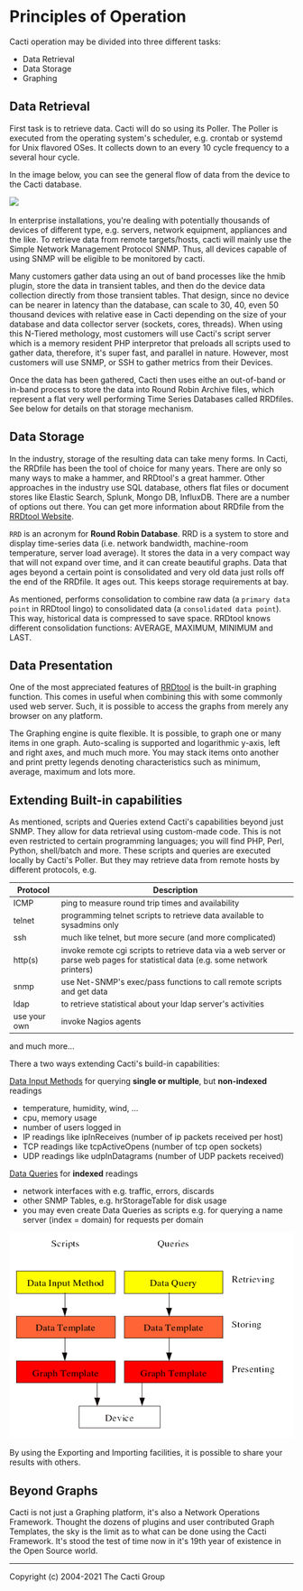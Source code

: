 # Principles of Operation

Cacti operation may be divided into three different tasks:

- Data Retrieval
- Data Storage
- Graphing

## Data Retrieval

First task is to retrieve data. Cacti will do so using its Poller. The Poller
is executed from the operating system's scheduler, e.g. crontab or
systemd for Unix flavored OSes.  It collects down to an every
10 cycle frequency to a several hour cycle.

In the image below, you can see the general flow of data from
the device to the Cacti database.

<img src="images/principles_of_operation.png" width="200"/>

In enterprise installations, you're dealing with potentially
thousands of devices of different type, e.g. servers, network
equipment, appliances and the like. To retrieve data from remote
targets/hosts, cacti will mainly use the Simple Network
Management Protocol SNMP. Thus, all devices capable of using SNMP will be
eligible to be monitored by cacti.

Many customers gather data using an out of band processes like the hmib
plugin, store the data in transient tables, and then do the device
data collection directly from those transient tables.  That design,
since no device can be nearer in latency than the database, can
scale to 30, 40, even 50 thousand devices with relative ease in
Cacti depending on the size of your database and data collector
server (sockets, cores, threads).  When using this N-Tiered
methology, most customers will use Cacti's script server which
is a memory resident PHP interpretor that preloads all scripts
used to gather data, therefore, it's super fast, and parallel
in nature.  However, most customers will use SNMP, or SSH to
gather metrics from their Devices.

Once the data has been gathered, Cacti then uses eithe an 
out-of-band or in-band process to store the data into Round
Robin Archive files, which represent a flat very well performing
Time Series Databases called RRDfiles.  See below for details
on that storage mechanism.

## Data Storage

In the industry, storage of the resulting data can take meny forms.
In Cacti, the RRDfile has been the tool of choice for many years.
There are only so many ways to make a hammer, and RRDtool's a great
hammer.  Other approaches in the industry use SQL database,
others flat files or document stores like Elastic Search, Splunk,
Mongo DB, InfluxDB.  There are a number of options out there.
You can get more information about RRDfile from the 
[RRDtool Website](http://www.RRDtool.org/).

`RRD` is an acronym for **Round Robin Database**. RRD is a system to store and
display time-series data (i.e. network bandwidth, machine-room temperature,
server load average). It stores the data in a very compact way that will not
expand over time, and it can create beautiful graphs.  Data that ages
beyond a certain point is consolidated and very old data just rolls off
the end of the RRDfile.  It ages out.  This keeps storage requirements at bay.

As mentioned, performs consolidation to combine raw data (a `primary data point` 
in RRDtool lingo) to consolidated data (a `consolidated data point`). 
This way, historical data is compressed to save space. RRDtool knows
different consolidation functions: AVERAGE, MAXIMUM, MINIMUM and LAST.

## Data Presentation

One of the most appreciated features of [RRDtool](http://www.RRDtool.org/) is
the built-in graphing function. This comes in useful when combining this with
some commonly used web server. Such, it is possible to access the graphs from
merely any browser on any platform.

The Graphing engine is quite flexible. It is possible, to graph one or
many items in one graph. Auto-scaling is supported and logarithmic y-axis,
left and right axes, and much much more. You may stack items onto another
and print pretty legends denoting characteristics such as minimum, 
average, maximum and lots more.

## Extending Built-in capabilities

As mentioned, scripts and Queries extend Cacti's capabilities beyond
just SNMP. They allow for data retrieval using custom-made code.
This is not even restricted to certain programming languages; 
you will find PHP, Perl, Python, shell/batch 
and more. These scripts and queries are executed locally by Cacti's Poller. But they may
retrieve data from remote hosts by different protocols, e.g.

Protocol | Description
--- | ---
ICMP | ping to measure round trip times and availability
telnet | programming telnet scripts to retrieve data available to sysadmins only
ssh | much like telnet, but more secure (and more complicated)
http(s) | invoke remote cgi scripts to retrieve data via a web server or parse web pages for statistical data (e.g. some network printers)
snmp | use Net-SNMP's exec/pass functions to call remote scripts and get data
ldap | to retrieve statistical about your ldap server's activities
use your own | invoke Nagios agents

and much more...

There a two ways extending Cacti's build-in capabilities:

[Data Input Methods](Data-Input-Methods.md) for querying **single or
multiple**, but **non-indexed** readings

- temperature, humidity, wind, ...
- cpu, memory usage
- number of users logged in
- IP readings like ipInReceives (number of ip packets received per host)
- TCP readings like tcpActiveOpens (number of tcp open sockets)
- UDP readings like udpInDatagrams (number of UDP packets received)

[Data Queries](Data-Queries.md) for **indexed** readings

- network interfaces with e.g. traffic, errors, discards
- other SNMP Tables, e.g. hrStorageTable for disk usage
- you may even create Data Queries as scripts e.g. for querying a
 name server (index = domain) for requests per domain

<img src="images/data-input-method-and-query.png" width="600"/>

By using the Exporting and Importing facilities, it is possible to share your
results with others.

## Beyond Graphs

Cacti is not just a Graphing platform, it's also a Network Operations
Framework.  Thought the dozens of plugins and user contributed
Graph Templates, the sky is the limit as to what can be done using the
Cacti Framework.  It's stood the test of time now in it's 19th year
of existence in the Open Source world.

---
Copyright (c) 2004-2021 The Cacti Group

